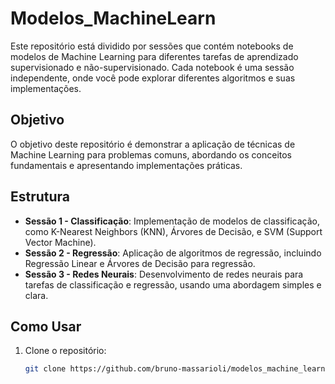 # Modelos_MachineLearn
Este repositório está dividido por sessões que  contém notebooks de modelos de Machine Learning para diferentes tarefas de aprendizado supervisionado e não-supervisionado. Cada notebook é uma sessão independente, onde você pode explorar diferentes algoritmos e suas implementações.

## Objetivo

O objetivo deste repositório é demonstrar a aplicação de técnicas de Machine Learning para problemas comuns, abordando os conceitos fundamentais e apresentando implementações práticas.

## Estrutura

- **Sessão 1 - Classificação**: Implementação de modelos de classificação, como K-Nearest Neighbors (KNN), Árvores de Decisão, e SVM (Support Vector Machine).
- **Sessão 2 - Regressão**: Aplicação de algoritmos de regressão, incluindo Regressão Linear e Árvores de Decisão para regressão.
- **Sessão 3 - Redes Neurais**: Desenvolvimento de redes neurais para tarefas de classificação e regressão, usando uma abordagem simples e clara.

## Como Usar

1. Clone o repositório:
   ```bash
   git clone https://github.com/bruno-massarioli/modelos_machine_learning.git

